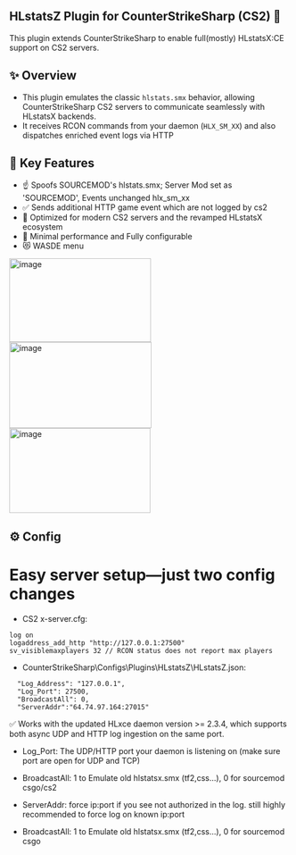 ## HLstatsZ Plugin for CounterStrikeSharp (CS2) 🎯
This plugin extends CounterStrikeSharp to enable full(mostly) HLstatsX:CE support on CS2 servers.

## ✨ Overview
* This plugin emulates the classic `hlstats.smx` behavior, allowing CounterStrikeSharp CS2 servers to communicate seamlessly with HLstatsX backends.
* It receives RCON commands from your daemon (`HLX_SM_XX`) and also dispatches enriched event logs via HTTP

## 🔧 Key Features
- ☝ Spoofs SOURCEMOD's hlstats.smx; Server Mod set as 'SOURCEMOD', Events unchanged hlx_sm_xx 
- ✅ Sends additional HTTP game event which are not logged by cs2
- 🚀 Optimized for modern CS2 servers and the revamped HLstatsX ecosystem
- 🧩️ Minimal performance and Fully configurable
- 😻 WASDE menu
<img width="254" height="150" alt="image" src="https://github.com/user-attachments/assets/2a2de88a-bef5-471b-9b3e-59f824e911b0" />
<img width="255" height="154" alt="image" src="https://github.com/user-attachments/assets/d1b60635-650d-4334-a0ca-2149589f1bef" />
<img width="253" height="152" alt="image" src="https://github.com/user-attachments/assets/3f469803-93da-484b-87f1-08316cee8a76" />

## ⚙️ Config
# Easy server setup—just two config changes
- CS2 x-server.cfg:
```
log on
logaddress_add_http "http://127.0.0.1:27500"
sv_visiblemaxplayers 32 // RCON status does not report max players
```
-  CounterStrikeSharp\Configs\Plugins\HLstatsZ\HLstatsZ.json:
  
```
  "Log_Address": "127.0.0.1",
  "Log_Port": 27500,
  "BroadcastAll": 0,
  "ServerAddr":"64.74.97.164:27015"
```
✅ Works with the updated HLxce daemon version >= 2.3.4, which supports both async UDP and HTTP log ingestion on the same port.

* Log_Port: The UDP/HTTP port your daemon is listening on (make sure port are open for UDP and TCP)

* BroadcastAll: 1 to Emulate old hlstatsx.smx (tf2,css...), 0 for sourcemod csgo/cs2

* ServerAddr: force ip:port if you see not authorized in the log. still highly recommended to force log on known ip:port

* BroadcastAll: 1 to Emulate old hlstatsx.smx (tf2,css...), 0 for sourcemod csgo




